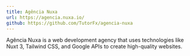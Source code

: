 ```yaml
---
title: Agência Nuxa
url: https://agencia.nuxa.io/
github: https://github.com/TutorFx/agencia-nuxa
---
```


Agência Nuxa is a web development agency that uses technologies like Nuxt 3, Tailwind CSS, and Google APIs to create high-quality websites.
